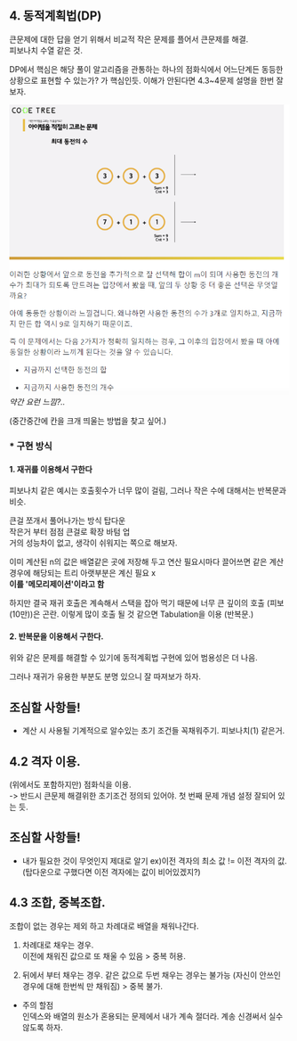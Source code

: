## 4. 동적계획법(DP)
 
 큰문제에 대한 답을 얻기 위해서 비교적 작은 문제를 플어서 큰문제를 해결.   
 피보나치 수열 같은 것.

 DP에서 핵심은 해당 풀이 알고리즘을 관통하는 하나의 점화식에서 어느단계든 동등한 상황으로 표현할 수 있는가? 가 핵심인듯. 이해가 안된다면 4.3~4문제 설명을 한번 잘보자.

 ![설명 사진](/_postPic/24-07-30/image.png)  
 _약간 요런 느낌?.._

 (중간중간에 칸을 크개 띄울는 방법을 찾고 싶어.)

### * 구현 방식
 #### 1. 재귀를 이용해서 구한다  
  피보나치 같은 예시는 호출횟수가 너무 많이 걸림, 그러나 작은 수에 대해서는 반복문과 비슷.   

  큰걸 쪼개서 풀어나가는 방식 탑다운  
  작은거 부터 점점 큰걸로 확장 바텀 업  
  거의 성능차이 없고, 생각이 쉬워지는 쪽으로 해보자.


  이미 계산된 n의 값은 배열같은 곳에 저장해 두고 연산 필요시마다 끌어쓰면 같은 계산 경우에 해당되는 트리 아랫부분은 계신 필요  x  
  **이를 '메모리제이션'이라고 함**  

  하지만 결국 재귀 호출은 계속해서 스택을 잡아 먹기 때문에 너무 큰 깊이의 호출 (피보(10만))은 곤란. 이렇게 많이 호출 될 것 같으면 Tabulation을 이용 (반복문.)


 #### 2. 반복문을 이용해서 구한다.
 위와 같은 문제를 해결할 수 있기에 동적계획법 구현에 있어 범용성은 더 나음.


 그러나 재귀가 유용한 부분도 분명 있으니 잘 따져보가 하자.


 ## 조심할 사항들!
  * 계산 시 사용될 기계적으로 알수있는 초기 조건들 꼭채워주기. 피보나치(1) 같은거.



## 4.2 격자 이용.

(위에서도 포함하지만) 점화식을 이용.  
-> 반드시 큰문제 해결위한 초기조건 정의되 있어야. 
첫 번째 문제 개념 설정 잘되어 있는 듯.

 ## 조심할 사항들!
  * 내가 필요한 것이 무엇인지 제대로 알기 ex)이전 격자의 최소 값 != 이전 격자의 값. (탑다운으로 구했다면 이전 격자에는 값이 비어있겠지?) 

## 4.3 조합, 중복조합.

조합이 없는 경우는 제외 하고 차례대로 배열을 채워나간다.

 1. 차례대로 채우는 경우.   
  이전에 채워진 값으로 또 채울 수 있음 > 중복 허용.
 
 2. 뒤에서 부터 채우는 경우.
  같은 값으로 두번 채우는 경우는 불가능 (자신이 안쓰인 경우에 대해 한번씩 만 채워짐) > 중복 불가.

 * 주의 할점  
  인덱스와 배열의 원소가 혼용되는 문제에서 내가 계속 절더라. 계송 신경써서 실수 않도록 하자.
 